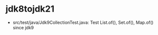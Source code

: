 # jdk8tojdk21

- src/test/java/Jdk9CollectionTest.java: Test List.of(), Set.of(), Map.of() since jdk9